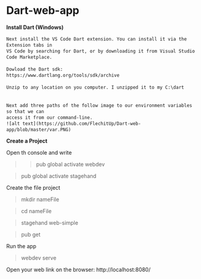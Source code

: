 # Dart-web-app
__Install Dart (Windows)__

	Next install the VS Code Dart extension. You can install it via the Extension tabs in 
	VS Code by searching for Dart, or by downloading it from Visual Studio Code Marketplace.

	Dowload the Dart sdk:
	https://www.dartlang.org/tools/sdk/archive

	Unzip to any location on you computer. I unzipped it to my C:\dart


	Next add three paths of the follow image to our environment variables so that we can
	access it from our command-line.
	![alt text](https://github.com/FlechitUp/Dart-web-app/blob/master/var.PNG)

__Create a Project__

 Open th console and write 

  > >pub global activate webdev
  
  > pub global activate stagehand
  
  Create the file project
  > mkdir nameFile
  
  > cd nameFile
  
  > stagehand web-simple
  
  > pub get
  
  Run the app
  > webdev serve
  
  Open your web link on the browser: http://localhost:8080/
  